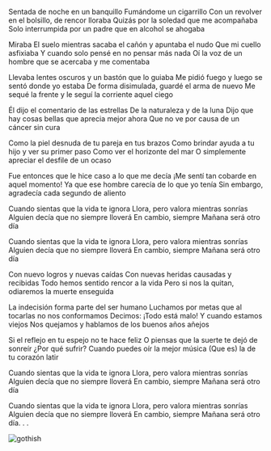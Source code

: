 Sentada de noche en un banquillo
Fumándome un cigarrillo
Con un revolver en el bolsillo, de rencor lloraba
Quizás por la soledad que me acompañaba
Solo interrumpida por un padre que en alcohol se ahogaba

Miraba
El suelo mientras sacaba el cañón y apuntaba el nudo
Que mi cuello asfixiaba
Y cuando solo pensé en no pensar más nada
Oí la voz de un hombre que se acercaba y me comentaba

Llevaba lentes oscuros y un bastón que lo guiaba
Me pidió fuego y luego se sentó donde yo estaba
De forma disimulada, guardé el arma de nuevo
Me sequé la frente y le seguí la corriente aquel ciego

Él dijo el comentario de las estrellas
De la naturaleza y de la luna
Dijo que hay cosas bellas que aprecia mejor ahora
Que no ve por causa de un cáncer sin cura

Como la piel desnuda de tu pareja en tus brazos
Como brindar ayuda a tu hijo y ver su primer paso
Como ver el horizonte del mar
O simplemente apreciar el desfile de un ocaso

Fue entonces que le hice caso a lo que me decía
¡Me sentí tan cobarde en aquel momento!
Ya que ese hombre carecía de lo que yo tenía
Sin embargo, agradecía cada segundo de aliento

Cuando sientas que la vida te ignora
Llora, pero valora mientras sonrías
Alguien decía que no siempre lloverá
En cambio, siempre
Mañana será otro día

Cuando sientas que la vida te ignora
Llora, pero valora mientras sonrías
Alguien decía que no siempre lloverá
En cambio, siempre
Mañana será otro día

Con nuevo logros y nuevas caídas
Con nuevas heridas causadas y recibidas
Todo hemos sentido rencor a la vida
Pero si nos la quitan, odiaremos la muerte enseguida

La indecisión forma parte del ser humano
Luchamos por metas que al tocarlas no nos conformamos
Decimos: ¡Todo está malo!
Y cuando estamos viejos
Nos quejamos y hablamos de los buenos años añejos

Si el reflejo en tu espejo no te hace feliz
O piensas que la suerte te dejó de sonreír
¿Por qué sufrir? Cuando puedes oír la mejor música
(Que es) la de tu corazón latir

Cuando sientas que la vida te ignora
Llora, pero valora mientras sonrías
Alguien decía que no siempre lloverá
En cambio, siempre
Mañana será otro día

Cuando sientas que la vida te ignora
Llora, pero valora mientras sonrías
Alguien decía que no siempre lloverá
En cambio, siempre
Mañana será otro día. . .


![gothish](https://github.com/Celestialdestiny/Celestialdestiny/assets/171634769/54678bdf-3d57-4e4b-9ed2-dd87dce55979)
